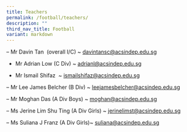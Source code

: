 ```yaml
---
title: Teachers
permalink: /football/teachers/
description: ""
third_nav_title: Football
variant: markdown
---
```


– Mr Davin Tan  (overall I/C) ~ [davintansc@acsindep.edu.sg](mailto:davintansc@acsindep.edu.sg)  
  
- Mr Adrian Low (C Div) ~ [adrianl@acsindep.edu.sg](mailto:adrianl@acsindep.edu.sg)  
  
- Mr Ismail Shifaz  ~ [ismailshifaz@acsindep.edu.sg](mailto:ismailshifaz@acsindep.edu.sg)

– Mr Lee James Belcher (B Div) ~ [leejamesbelcher@acsindep.edu.sg](mailto:leejamesbelcher@acsindep.edu.sg)

– Mr Moghan Das (A Div Boys) ~ [moghan@acsindep.edu.sg](mailto:moghan@acsindep.edu.sg)

– Ms Jerine Lim Shu Ting (A Div Girls) ~ [jerinelimst@acsindep.edu.sg](mailto:jerinelimst@acsindep.edu.sg)

– Ms Suliana J Franz (A Div Girls)~ [suliana@acsindep.edu.sg](mailto:suliana@acsindep.edu.sg)
